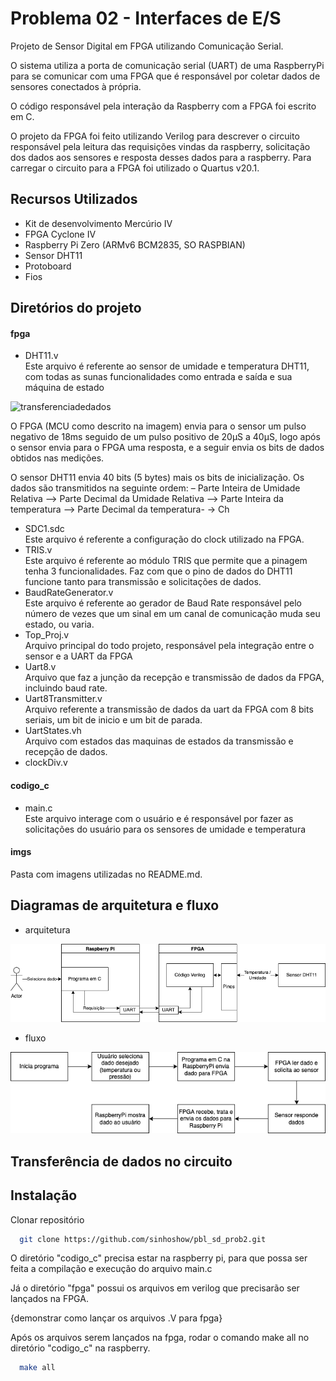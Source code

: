 
# Problema 02 - Interfaces de E/S

Projeto de Sensor Digital em FPGA utilizando Comunicação Serial.

O sistema utiliza a porta de comunicação serial (UART) de uma RaspberryPi para se comunicar com uma FPGA que é responsável por coletar dados de sensores conectados à própria.

O código responsável pela interação da Raspberry com a FPGA foi escrito em C.

O projeto da FPGA foi feito utilizando Verilog para descrever o circuito responsável pela leitura das requisições vindas da raspberry, solicitação dos dados aos sensores e resposta desses dados para a raspberry. Para carregar o circuito para a FPGA foi utilizado o Quartus v20.1.


## Recursos Utilizados
- Kit de desenvolvimento Mercúrio IV
- FPGA Cyclone IV
- Raspberry Pi Zero (ARMv6 BCM2835, SO RASPBIAN)
- Sensor DHT11
- Protoboard
- Fios

## Diretórios do projeto

#### fpga

- DHT11.v <br>
Este arquivo é referente ao sensor de umidade e temperatura DHT11, com todas as sunas funcionalidades como entrada e saída e sua máquina de estado

![transferenciadedados](https://user-images.githubusercontent.com/8845392/169427680-3a03d232-5cbf-4e7f-8bd8-7b05f11c88ad.jpeg)

O FPGA (MCU como descrito na imagem) envia para o sensor um pulso negativo de 18ms seguido de um pulso positivo de 20µS a 40µS, logo após o sensor envia para o FPGA uma resposta, e a seguir envia os bits de dados obtidos nas medições.

O sensor DHT11 envia 40 bits (5 bytes) mais os bits de inicialização. Os dados são transmitidos na seguinte ordem: – Parte Inteira de Umidade Relativa —> Parte Decimal da Umidade Relativa —> Parte Inteira da temperatura —> Parte Decimal da temperatura- -> Ch

- SDC1.sdc <br>
Este arquivo é referente a configuração do clock utilizado na FPGA.
- TRIS.v <br>
Este arquivo é referente ao módulo TRIS que permite que a pinagem tenha 3 funcionalidades. Faz com que o pino de dados do DHT11 funcione tanto para transmissão e solicitações de dados.
- BaudRateGenerator.v <br>
Este arquivo é referente ao gerador de Baud Rate responsável pelo número de vezes que um sinal em um canal de comunicação muda seu estado, ou varia.
- Top_Proj.v <br>
Arquivo principal do todo projeto, responsável pela integração entre o sensor e a UART da FPGA
- Uart8.v <br>
Arquivo que faz a junção da recepção e transmissão de dados da FPGA, incluindo baud rate.
- Uart8Transmitter.v <br>
Arquivo referente a transmissão de dados da uart da FPGA com 8 bits seriais, um bit de inicio e um bit de parada.
- UartStates.vh <br>
Arquivo com estados das maquinas de estados da transmissão e recepção de dados.
- clockDiv.v <br>

#### codigo_c

- main.c <br>
Este arquivo interage com o usuário e é responsável por fazer as solicitações do usuário para os sensores de umidade e temperatura 

#### imgs <br>
Pasta com imagens utilizadas no README.md.


## Diagramas de arquitetura e fluxo
- arquitetura

![arquitetura](imgs/arquitetura.png)

- fluxo

![fluxo](imgs/fluxo.png)


## Transferência de dados no circuito


## Instalação

Clonar repositório

```bash
  git clone https://github.com/sinhoshow/pbl_sd_prob2.git
```
O diretório "codigo_c" precisa estar na raspberry pi, para que possa ser feita a compilação e execução do arquivo main.c

Já o diretório "fpga" possui os arquivos em verilog que precisarão ser lançados na FPGA.

{demonstrar como lançar os arquivos .V para fpga}

Após os arquivos serem lançados na fpga, rodar o comando make all no diretório "codigo_c" na raspberry.

```bash
  make all
```
